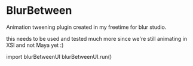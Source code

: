 # BlurBetween

Animation tweening plugin created in my freetime for blur studio.

this needs to be used and tested much more since we're still animating in XSI and not Maya yet :)


import blurBetweenUI
blurBetweenUI.run()
